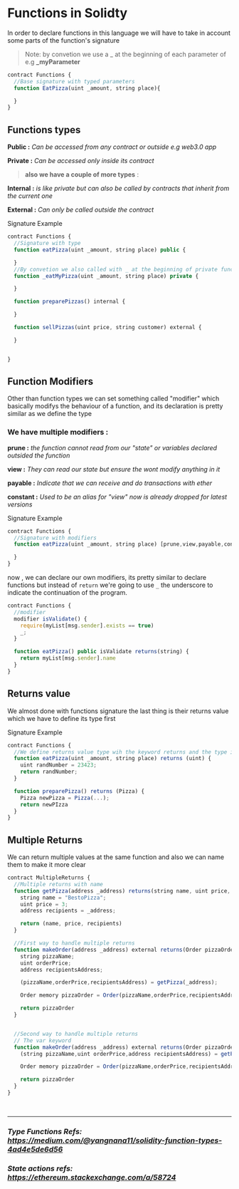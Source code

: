 # Functions in Solidty

In order to declare functions in this language we will have to take in account some parts of the function's signature

> Note: by convetion we use a \_ at the beginning of each parameter of e.g **\_myParameter**

```javascript
contract Functions {
  //Base signature with typed parameters
  function EatPizza(uint _amount, string place){

  }
}
```

## Functions types

**Public :** _Can be accessed from any contract or outside e.g web3.0 app_

**Private :** _Can be accessed only inside its contract_

> **also we have a couple of more types** :

**Internal :** _is like private but can also be called by contracts that inherit from the current one_

**External :** _Can only be called outside the contract_

Signature Example

```javascript
contract Functions {
  //Signature with type
  function eatPizza(uint _amount, string place) public {

  }
  //By convetion we also called with _ at the beginning of private functions
  function _eatMyPizza(uint _amount, string place) private {

  }

  function preparePizzas() internal {

  }

  function sellPizzas(uint price, string customer) external {

  }


}
```

## Function Modifiers

Other than function types we can set something called "modifier" which basically modifys the behaviour of a function, and its declaration is pretty similar as we define the type

### **We have multiple modifiers** :

**prune :** _the function cannot read from our "state" or variables declared outsided the function_

**view :** _They can read our state but ensure the wont modify anything in it_

**payable :** _Indicate that we can receive and do transactions with ether_

**constant :** _Used to be an alias for "view" now is already dropped for latest versions_

Signature Example

```javascript
contract Functions {
  //Signature with modifiers
  function eatPizza(uint _amount, string place) [prune,view,payable,constant] {

  }
}
```

now , we can declare our own modifiers, its pretty similar to declare functions but instead of `return` we're going to use `_` the underscore to indicate the continuation of the program.

```javascript
contract Functions {
  //modifier
  modifier isValidate() {
    require(myList[msg.sender].exists == true)
    _;
  }

  function eatPizza() public isValidate returns(string) {
    return myList[msg.sender].name
  }
}
```

## Returns value

We almost done with functions signature the last thing is their returns value which we have to define its type first

Signature Example

```javascript
contract Functions {
  //We define returns value type wih the keyword returns and the type inside ()
  function eatPizza(uint _amount, string place) returns (uint) {
    uint randNumber = 23423;
    return randNumber;
  }

  function preparePizza() returns (Pizza) {
    Pizza newPizza = Pizza(...);
    return newPIzza
  }
}
```

## Multiple Returns

We can return multiple values at the same function and also we can name them to make it more clear

```javascript
contract MultipleReturns {
  //Multiple returns with name
  function getPizza(address _address) returns(string name, uint price, address recipient) {
    string name = "BestoPizza";
    uint price = 3;
    address recipients = _address;

    return (name, price, recipients)
  }

  //First way to handle multiple returns
  function makeOrder(address _address) external returns(Order pizzaOrder){
    string pizzaName;
    uint orderPrice;
    address recipientsAddress;

    (pizzaName,orderPrice,recipientsAddress) = getPizza(_address);

    Order memory pizzaOrder = Order(pizzaName,orderPrice,recipientsAddress);

    return pizzaOrder
  }


  //Second way to handle multiple returns
  // The var keyword
  function makeOrder(address _address) external returns(Order pizzaOrder){
    (string pizzaName,uint orderPrice,address recipientsAddress) = getPizza(_address);

    Order memory pizzaOrder = Order(pizzaName,orderPrice,recipientsAddress);

    return pizzaOrder
  }
}
```

</br>

<hr>

### _Type Functions Refs: https://medium.com/@yangnana11/solidity-function-types-4ad4e5de6d56_

### _State actions refs: https://ethereum.stackexchange.com/a/58724_
